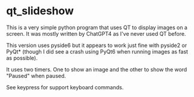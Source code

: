 ﻿# qt_slideshow

This is a very simple python program that uses QT to display images on a screen. It was mostly written by ChatGPT4 as I've never used QT before.

This version uses pyside6 but it appears to work just fine with pyside2 or PyQt* (though I did see a crash using PyQt6 when running images as fast as possible). 

It uses two timers. One to show an image and the other to show the word "Paused" when paused.

See keypress for support keyboard commands. 
